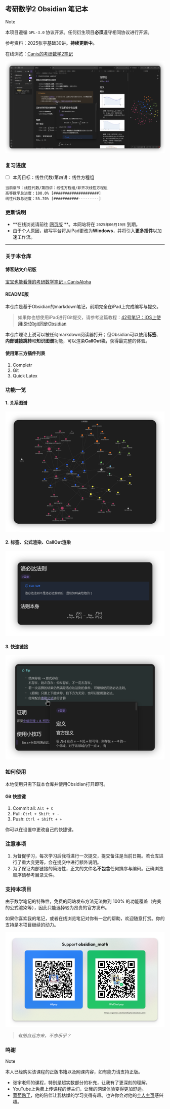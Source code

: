 ## 考研数学2 Obsidian 笔记本

> [!NOTE]
> 本项目遵循 `GPL-3.0` 协议开源。任何衍生项目**必须**遵守相同协议进行开源。

参考资料：2025张宇基础30讲。**持续更新中。**

在线浏览：[Canis的考研数学2笔记](https://publish.obsidian.md/gee-math-2)

![overall](assets/readme/overall.png)

### 复习进度

- [ ] 本周目标：线性代数/第四讲：线性方程组

```
当前章节：线性代数/第四讲：线性方程组/非齐次线性方程组
高等数学总进度：100.0% [####################]
线性代数总进度：55.70% [###########---------]
```

### 更新说明

- **在线浏览请前往 [网页版](https://publish.obsidian.md/gee-math-2) **。本网站将在 `2025年06月19日` 到期。
- 由于个人原因，编写平台将从iPad更改为**Windows**，并将引入**更多插件**以加速工作流。

---

### 关于本仓库

#### 博客贴文介绍版

[宝宝也能看懂的考研数学笔记 - CanisAlpha](https://blandalpha.github.io/posts/math4baby_project/)

#### README版

本仓库是基于Obsidian的markdown笔记，前期完全在iPad上完成编写与提交。

> 如果你也想使用iPad进行Git提交，请参考这篇教程：[42号笔记：iOS上使用iSH的git同步Obsidian](https://zhuanlan.zhihu.com/p/565028534)

本仓库理论上说可以被任何markdown阅读器打开；但Obsidian可以使用**标签**、**内部链接跳转**和**知识图谱**功能，可以渲染**CallOut块**，获得最完整的体验。

#### 使用第三方插件列表

1. Completr
2. Git
3. Quick Latex

### 功能一览

#### 1. 关系图谱

![graph](assets/readme/graph.png)

#### 2. 标签、公式渲染、CallOut渲染

![other](assets/readme/feature.png)

#### 3. 快速链接

![quicklink](assets/readme/feature_link.png)

### 如何使用

本地使用只需下载本仓库并使用Obsidian打开即可。

#### Git 快捷键

1. Commit all: `Alt + C`
2. Pull: `Ctrl + Shift + -`
3. Push: `Ctrl + Shift + +`

你可以在设置中更改自己的快捷键。

### 注意事项

1. 为督促学习，每次学习后我将进行一次提交，提交备注是当前日期。若仓库进行了重大变更等，会在提交中进行额外说明。
2. 为了保证内部链接的简洁性，正文的文件名**不包含**任何排序与编码。正确浏览顺序请参考目录文件。

### 支持本项目

由于数学笔记的特殊性，免费的网站发布方法无法做到 100% 的功能覆盖（完美的公式渲染等），因此只能选择较为昂贵的官方发布。

如果你喜欢我的笔记，或者在线浏览笔记对你有一定的帮助，欢迎随意打赏。你的支持是本项目继续的动力。

![Support QRCode](/assets/readme/Support.png)
   
> *有朋自远方来，不亦乐乎？*

### 鸣谢

> [!NOTE] 
> 本人已经购买该课程的正版书籍以及网课内容，如有能力请支持正版。

- 张宇老师的课程，特别是超实数部分的补充，让我有了更深刻的理解。
- YouTube上免费上传课程的博主们，让我的网课体验变得更加舒适。
- [葡萄熟了](https://github.com/SuperGrapee)，他的陪伴让我枯燥的学习变得有趣。也许你会对他的[个人主页](https://supergrapee.github.io/)感兴趣。